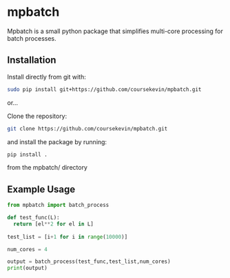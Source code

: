 # mpbatch
Mpbatch is a small python package that simplifies multi-core processing for batch processes.

## Installation
Install directly from git with:

```bash
sudo pip install git+https://github.com/coursekevin/mpbatch.git
```

or...

Clone the repository:

``` bash
git clone https://github.com/coursekevin/mpbatch.git
```
and install the package by running:

```bash
pip install . 
```
from the mpbatch/ directory

## Example Usage
```python
from mpbatch import batch_process

def test_func(L):
  return [el**2 for el in L]
  
test_list = [i+1 for i in range(10000)]  

num_cores = 4

output = batch_process(test_func,test_list,num_cores)
print(output)
```
